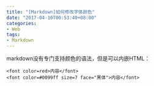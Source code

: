 ```yaml
---
title: "[Markdown]如何修改字体颜色"
date: "2017-04-10T00:53:40+08:00"
categories:
- Web
tags:
- Markdown
---
```



markdown没有专门支持颜色的语法，但是可以内嵌HTML：

    <font color=red>内容</font> 
    <font color=#0099ff size=7 face="黑体">内容</font> 